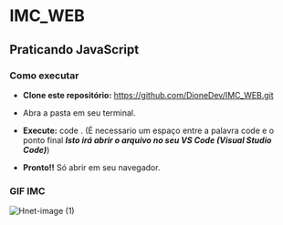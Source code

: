 # IMC_WEB

## Praticando JavaScript

### Como executar

- **Clone este repositório:** https://github.com/DioneDev/IMC_WEB.git 

- Abra a pasta em seu terminal.

- **Execute:** code .  (É necessario um espaço entre a palavra code e o ponto final **_Isto irá abrir o arquivo no seu VS Code (Visual Studio Code)_**)

- **Pronto!!** Só abrir em seu navegador. 

### GIF IMC

![Hnet-image (1)](https://user-images.githubusercontent.com/73083955/99836924-9061d300-2b45-11eb-923f-ad2b30c19816.gif)
